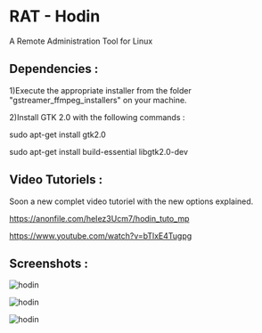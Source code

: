 # RAT - Hodin

A Remote Administration Tool for Linux

Dependencies : 
-------------

1)Execute the appropriate installer from the folder "gstreamer_ffmpeg_installers" on your machine.

2)Install GTK 2.0 with the following commands : 

sudo apt-get install gtk2.0

sudo apt-get install build-essential libgtk2.0-dev

Video Tutoriels :
----------------
Soon a new complet video tutoriel with the new options explained.

https://anonfile.com/heIez3Ucm7/hodin_tuto_mp

https://www.youtube.com/watch?v=bTlxE4Tugpg

Screenshots :
------------

![hodin](https://hebergeur-images.com/up/9d83b2a7e7039c148bdd5cec89f92e40.png)

![hodin](https://images.static-cdn.download/07219283ed98d105318af7e746961d98cebd3de0/68747470733a2f2f6865626572676575722d696d616765732e636f6d2f75702f63383638613939383733326434333330666163623936663366623339383166652e706e67)

![hodin](https://hebergeur-images.com/up/21490e56e6e99c94ec8a1ba3b778dd29.png)
